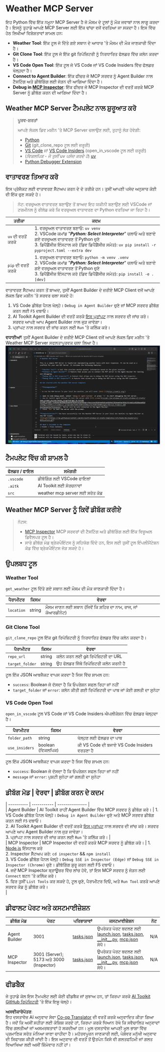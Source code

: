 <!--
CO_OP_TRANSLATOR_METADATA:
{
  "original_hash": "a3f252a62f059360855de5331a575898",
  "translation_date": "2025-07-14T08:55:41+00:00",
  "source_file": "10-StreamliningAIWorkflowsBuildingAnMCPServerWithAIToolkit/lab4/code/github_mcp_server/README.md",
  "language_code": "pa"
}
-->
# Weather MCP Server

ਇਹ Python ਵਿੱਚ ਇੱਕ ਨਮੂਨਾ MCP Server ਹੈ ਜੋ ਮੌਸਮ ਦੇ ਟੂਲਾਂ ਨੂੰ ਮੌਕ ਜਵਾਬਾਂ ਨਾਲ ਲਾਗੂ ਕਰਦਾ ਹੈ। ਇਸਨੂੰ ਤੁਹਾਡੇ ਆਪਣੇ MCP Server ਲਈ ਇੱਕ ਢਾਂਚਾ ਵਜੋਂ ਵਰਤਿਆ ਜਾ ਸਕਦਾ ਹੈ। ਇਸ ਵਿੱਚ ਹੇਠ ਲਿਖੀਆਂ ਵਿਸ਼ੇਸ਼ਤਾਵਾਂ ਸ਼ਾਮਲ ਹਨ:

- **Weather Tool**: ਇੱਕ ਟੂਲ ਜੋ ਦਿੱਤੇ ਗਏ ਸਥਾਨ ਦੇ ਆਧਾਰ 'ਤੇ ਮੌਸਮ ਦੀ ਮੌਕ ਜਾਣਕਾਰੀ ਦਿੰਦਾ ਹੈ।
- **Git Clone Tool**: ਇੱਕ ਟੂਲ ਜੋ ਇੱਕ git ਰਿਪੋਜ਼ਿਟਰੀ ਨੂੰ ਨਿਰਧਾਰਿਤ ਫੋਲਡਰ ਵਿੱਚ ਕਲੋਨ ਕਰਦਾ ਹੈ।
- **VS Code Open Tool**: ਇੱਕ ਟੂਲ ਜੋ VS Code ਜਾਂ VS Code Insiders ਵਿੱਚ ਫੋਲਡਰ ਖੋਲ੍ਹਦਾ ਹੈ।
- **Connect to Agent Builder**: ਇੱਕ ਫੀਚਰ ਜੋ MCP ਸਰਵਰ ਨੂੰ Agent Builder ਨਾਲ ਟੈਸਟਿੰਗ ਅਤੇ ਡੀਬੱਗਿੰਗ ਲਈ ਜੋੜਨ ਦੀ ਆਗਿਆ ਦਿੰਦਾ ਹੈ।
- **Debug in [MCP Inspector](https://github.com/modelcontextprotocol/inspector)**: ਇੱਕ ਫੀਚਰ ਜੋ MCP Inspector ਦੀ ਵਰਤੋਂ ਕਰਕੇ MCP Server ਨੂੰ ਡੀਬੱਗ ਕਰਨ ਦੀ ਆਗਿਆ ਦਿੰਦਾ ਹੈ।

## Weather MCP Server ਟੈਮਪਲੇਟ ਨਾਲ ਸ਼ੁਰੂਆਤ ਕਰੋ

> **ਪੂਰਵ-ਸ਼ਰਤਾਂ**
>
> ਆਪਣੇ ਲੋਕਲ ਡਿਵ ਮਸ਼ੀਨ 'ਤੇ MCP Server ਚਲਾਉਣ ਲਈ, ਤੁਹਾਨੂੰ ਲੋੜ ਹੋਵੇਗੀ:
>
> - [Python](https://www.python.org/)
> - [Git](https://git-scm.com/) (git_clone_repo ਟੂਲ ਲਈ ਜ਼ਰੂਰੀ)
> - [VS Code](https://code.visualstudio.com/) ਜਾਂ [VS Code Insiders](https://code.visualstudio.com/insiders/) (open_in_vscode ਟੂਲ ਲਈ ਜ਼ਰੂਰੀ)
> - (*ਵਿਕਲਪਿਕ - ਜੇ ਤੁਸੀਂ uv ਪਸੰਦ ਕਰਦੇ ਹੋ*) [uv](https://github.com/astral-sh/uv)
> - [Python Debugger Extension](https://marketplace.visualstudio.com/items?itemName=ms-python.debugpy)

## ਵਾਤਾਵਰਣ ਤਿਆਰ ਕਰੋ

ਇਸ ਪ੍ਰੋਜੈਕਟ ਲਈ ਵਾਤਾਵਰਣ ਸੈੱਟਅਪ ਕਰਨ ਦੇ ਦੋ ਤਰੀਕੇ ਹਨ। ਤੁਸੀਂ ਆਪਣੀ ਪਸੰਦ ਅਨੁਸਾਰ ਕੋਈ ਵੀ ਇੱਕ ਚੁਣ ਸਕਦੇ ਹੋ।

> ਨੋਟ: ਵਰਚੁਅਲ ਵਾਤਾਵਰਣ ਬਣਾਉਣ ਤੋਂ ਬਾਅਦ ਇਹ ਯਕੀਨੀ ਬਣਾਉਣ ਲਈ VSCode ਜਾਂ ਟਰਮੀਨਲ ਨੂੰ ਰੀਲੋਡ ਕਰੋ ਕਿ ਵਰਚੁਅਲ ਵਾਤਾਵਰਣ ਦਾ Python ਵਰਤਿਆ ਜਾ ਰਿਹਾ ਹੈ।

| ਤਰੀਕਾ | ਕਦਮ |
| -------- | ----- |
| `uv` ਦੀ ਵਰਤੋਂ ਕਰਕੇ | 1. ਵਰਚੁਅਲ ਵਾਤਾਵਰਣ ਬਣਾਓ: `uv venv` <br>2. VSCode ਕਮਾਂਡ "***Python: Select Interpreter***" ਚਲਾਓ ਅਤੇ ਬਣਾਏ ਗਏ ਵਰਚੁਅਲ ਵਾਤਾਵਰਣ ਤੋਂ Python ਚੁਣੋ <br>3. ਡਿਪੈਂਡੈਂਸੀਜ਼ ਇੰਸਟਾਲ ਕਰੋ (ਡਿਵ ਡਿਪੈਂਡੈਂਸੀਜ਼ ਸਮੇਤ): `uv pip install -r pyproject.toml --extra dev` |
| `pip` ਦੀ ਵਰਤੋਂ ਕਰਕੇ | 1. ਵਰਚੁਅਲ ਵਾਤਾਵਰਣ ਬਣਾਓ: `python -m venv .venv` <br>2. VSCode ਕਮਾਂਡ "***Python: Select Interpreter***" ਚਲਾਓ ਅਤੇ ਬਣਾਏ ਗਏ ਵਰਚੁਅਲ ਵਾਤਾਵਰਣ ਤੋਂ Python ਚੁਣੋ<br>3. ਡਿਪੈਂਡੈਂਸੀਜ਼ ਇੰਸਟਾਲ ਕਰੋ (ਡਿਵ ਡਿਪੈਂਡੈਂਸੀਜ਼ ਸਮੇਤ): `pip install -e .[dev]` |

ਵਾਤਾਵਰਣ ਸੈੱਟਅਪ ਕਰਨ ਤੋਂ ਬਾਅਦ, ਤੁਸੀਂ Agent Builder ਦੇ ਜ਼ਰੀਏ MCP Client ਵਜੋਂ ਆਪਣੇ ਲੋਕਲ ਡਿਵ ਮਸ਼ੀਨ 'ਤੇ ਸਰਵਰ ਚਲਾ ਸਕਦੇ ਹੋ:
1. VS Code ਡੀਬੱਗ ਪੈਨਲ ਖੋਲ੍ਹੋ। `Debug in Agent Builder` ਚੁਣੋ ਜਾਂ MCP ਸਰਵਰ ਡੀਬੱਗ ਕਰਨ ਲਈ `F5` ਦਬਾਓ।
2. AI Toolkit Agent Builder ਦੀ ਵਰਤੋਂ ਕਰਕੇ [ਇਸ ਪ੍ਰਾਂਪਟ](../../../../../../../../../../open_prompt_builder) ਨਾਲ ਸਰਵਰ ਦੀ ਜਾਂਚ ਕਰੋ। ਸਰਵਰ ਆਪਣੇ ਆਪ Agent Builder ਨਾਲ ਜੁੜ ਜਾਵੇਗਾ।
3. ਪ੍ਰਾਂਪਟ ਨਾਲ ਸਰਵਰ ਦੀ ਜਾਂਚ ਕਰਨ ਲਈ `Run` 'ਤੇ ਕਲਿੱਕ ਕਰੋ।

**ਵਧਾਈਆਂ**! ਤੁਸੀਂ Agent Builder ਦੇ ਜ਼ਰੀਏ MCP Client ਵਜੋਂ ਆਪਣੇ ਲੋਕਲ ਡਿਵ ਮਸ਼ੀਨ 'ਤੇ Weather MCP Server ਸਫਲਤਾਪੂਰਵਕ ਚਲਾ ਲਿਆ ਹੈ।  
![DebugMCP](https://raw.githubusercontent.com/microsoft/windows-ai-studio-templates/refs/heads/dev/mcpServers/mcp_debug.gif)

## ਟੈਮਪਲੇਟ ਵਿੱਚ ਕੀ ਸ਼ਾਮਲ ਹੈ

| ਫੋਲਡਰ / ਫਾਇਲ | ਸਮੱਗਰੀ                                     |
| ------------ | -------------------------------------------- |
| `.vscode`    | ਡੀਬੱਗਿੰਗ ਲਈ VSCode ਫਾਇਲਾਂ                   |
| `.aitk`      | AI Toolkit ਲਈ ਸੰਰਚਨਾਵਾਂ                     |
| `src`        | weather mcp server ਲਈ ਸਰੋਤ ਕੋਡ               |

## Weather MCP Server ਨੂੰ ਕਿਵੇਂ ਡੀਬੱਗ ਕਰੀਏ

> ਨੋਟਸ:
> - [MCP Inspector](https://github.com/modelcontextprotocol/inspector) MCP ਸਰਵਰਾਂ ਦੀ ਟੈਸਟਿੰਗ ਅਤੇ ਡੀਬੱਗਿੰਗ ਲਈ ਇੱਕ ਵਿਜ਼ੂਅਲ ਡਿਵੈਲਪਰ ਟੂਲ ਹੈ।
> - ਸਾਰੇ ਡੀਬੱਗ ਮੋਡ ਬ੍ਰੇਕਪੌਇੰਟਸ ਨੂੰ ਸਹਿਯੋਗ ਦਿੰਦੇ ਹਨ, ਇਸ ਲਈ ਤੁਸੀਂ ਟੂਲ ਇੰਪਲੀਮੈਂਟੇਸ਼ਨ ਕੋਡ ਵਿੱਚ ਬ੍ਰੇਕਪੌਇੰਟਸ ਜੋੜ ਸਕਦੇ ਹੋ।

## ਉਪਲਬਧ ਟੂਲ

### Weather Tool  
`get_weather` ਟੂਲ ਦਿੱਤੇ ਗਏ ਸਥਾਨ ਲਈ ਮੌਸਮ ਦੀ ਮੌਕ ਜਾਣਕਾਰੀ ਦਿੰਦਾ ਹੈ।

| ਪੈਰਾਮੀਟਰ | ਕਿਸਮ | ਵੇਰਵਾ |
| --------- | ---- | ----------- |
| `location` | string | ਮੌਸਮ ਜਾਣਨ ਲਈ ਸਥਾਨ (ਜਿਵੇਂ ਕਿ ਸ਼ਹਿਰ ਦਾ ਨਾਮ, ਰਾਜ, ਜਾਂ ਕੋਆਰਡੀਨੇਟ) |

### Git Clone Tool  
`git_clone_repo` ਟੂਲ ਇੱਕ git ਰਿਪੋਜ਼ਿਟਰੀ ਨੂੰ ਨਿਰਧਾਰਿਤ ਫੋਲਡਰ ਵਿੱਚ ਕਲੋਨ ਕਰਦਾ ਹੈ।

| ਪੈਰਾਮੀਟਰ | ਕਿਸਮ | ਵੇਰਵਾ |
| --------- | ---- | ----------- |
| `repo_url` | string | ਕਲੋਨ ਕਰਨ ਲਈ git ਰਿਪੋਜ਼ਿਟਰੀ ਦਾ URL |
| `target_folder` | string | ਉਹ ਫੋਲਡਰ ਜਿੱਥੇ ਰਿਪੋਜ਼ਿਟਰੀ ਕਲੋਨ ਕਰਨੀ ਹੈ |

ਟੂਲ ਇੱਕ JSON ਆਬਜੈਕਟ ਵਾਪਸ ਕਰਦਾ ਹੈ ਜਿਸ ਵਿੱਚ ਸ਼ਾਮਲ ਹਨ:  
- `success`: Boolean ਜੋ ਦੱਸਦਾ ਹੈ ਕਿ ਓਪਰੇਸ਼ਨ ਸਫਲ ਰਿਹਾ ਜਾਂ ਨਹੀਂ  
- `target_folder` ਜਾਂ `error`: ਕਲੋਨ ਕੀਤੀ ਗਈ ਰਿਪੋਜ਼ਿਟਰੀ ਦਾ ਪਾਥ ਜਾਂ ਕੋਈ ਗਲਤੀ ਦਾ ਸੁਨੇਹਾ  

### VS Code Open Tool  
`open_in_vscode` ਟੂਲ VS Code ਜਾਂ VS Code Insiders ਐਪਲੀਕੇਸ਼ਨ ਵਿੱਚ ਫੋਲਡਰ ਖੋਲ੍ਹਦਾ ਹੈ।

| ਪੈਰਾਮੀਟਰ | ਕਿਸਮ | ਵੇਰਵਾ |
| --------- | ---- | ----------- |
| `folder_path` | string | ਖੋਲ੍ਹਣ ਲਈ ਫੋਲਡਰ ਦਾ ਪਾਥ |
| `use_insiders` | boolean (ਵਿਕਲਪਿਕ) | ਕੀ VS Code ਦੀ ਬਜਾਏ VS Code Insiders ਵਰਤਣਾ ਹੈ |

ਟੂਲ ਇੱਕ JSON ਆਬਜੈਕਟ ਵਾਪਸ ਕਰਦਾ ਹੈ ਜਿਸ ਵਿੱਚ ਸ਼ਾਮਲ ਹਨ:  
- `success`: Boolean ਜੋ ਦੱਸਦਾ ਹੈ ਕਿ ਓਪਰੇਸ਼ਨ ਸਫਲ ਰਿਹਾ ਜਾਂ ਨਹੀਂ  
- `message` ਜਾਂ `error`: ਪੁਸ਼ਟੀ ਸੁਨੇਹਾ ਜਾਂ ਗਲਤੀ ਦਾ ਸੁਨੇਹਾ  

## ਡੀਬੱਗ ਮੋਡ | ਵੇਰਵਾ | ਡੀਬੱਗ ਕਰਨ ਦੇ ਕਦਮ  
| ---------- | ----------- | --------------- |  
| Agent Builder | AI Toolkit ਰਾਹੀਂ Agent Builder ਵਿੱਚ MCP ਸਰਵਰ ਨੂੰ ਡੀਬੱਗ ਕਰੋ। | 1. VS Code ਡੀਬੱਗ ਪੈਨਲ ਖੋਲ੍ਹੋ। `Debug in Agent Builder` ਚੁਣੋ ਅਤੇ MCP ਸਰਵਰ ਡੀਬੱਗ ਕਰਨ ਲਈ `F5` ਦਬਾਓ।<br>2. AI Toolkit Agent Builder ਦੀ ਵਰਤੋਂ ਕਰਕੇ [ਇਸ ਪ੍ਰਾਂਪਟ](../../../../../../../../../../open_prompt_builder) ਨਾਲ ਸਰਵਰ ਦੀ ਜਾਂਚ ਕਰੋ। ਸਰਵਰ ਆਪਣੇ ਆਪ Agent Builder ਨਾਲ ਜੁੜ ਜਾਵੇਗਾ।<br>3. ਪ੍ਰਾਂਪਟ ਨਾਲ ਸਰਵਰ ਦੀ ਜਾਂਚ ਕਰਨ ਲਈ `Run` 'ਤੇ ਕਲਿੱਕ ਕਰੋ। |  
| MCP Inspector | MCP Inspector ਦੀ ਵਰਤੋਂ ਕਰਕੇ MCP ਸਰਵਰ ਨੂੰ ਡੀਬੱਗ ਕਰੋ। | 1. [Node.js](https://nodejs.org/) ਇੰਸਟਾਲ ਕਰੋ<br>2. Inspector ਸੈੱਟਅਪ ਕਰੋ: `cd inspector` && `npm install` <br>3. VS Code ਡੀਬੱਗ ਪੈਨਲ ਖੋਲ੍ਹੋ। `Debug SSE in Inspector (Edge)` ਜਾਂ `Debug SSE in Inspector (Chrome)` ਚੁਣੋ। ਡੀਬੱਗਿੰਗ ਸ਼ੁਰੂ ਕਰਨ ਲਈ F5 ਦਬਾਓ।<br>4. ਜਦੋਂ MCP Inspector ਬ੍ਰਾਊਜ਼ਰ ਵਿੱਚ ਲਾਂਚ ਹੋਵੇ, ਤਾਂ ਇਸ MCP ਸਰਵਰ ਨੂੰ ਜੋੜਨ ਲਈ `Connect` ਬਟਨ 'ਤੇ ਕਲਿੱਕ ਕਰੋ।<br>5. ਫਿਰ ਤੁਸੀਂ `List Tools` ਕਰ ਸਕਦੇ ਹੋ, ਟੂਲ ਚੁਣੋ, ਪੈਰਾਮੀਟਰ ਦਿਓ, ਅਤੇ `Run Tool` ਕਰਕੇ ਆਪਣੇ ਸਰਵਰ ਕੋਡ ਨੂੰ ਡੀਬੱਗ ਕਰੋ।<br> |

## ਡੀਫਾਲਟ ਪੋਰਟ ਅਤੇ ਕਸਟਮਾਈਜ਼ੇਸ਼ਨ

| ਡੀਬੱਗ ਮੋਡ | ਪੋਰਟ | ਪਰਿਭਾਸ਼ਾਵਾਂ | ਕਸਟਮਾਈਜ਼ੇਸ਼ਨ | ਨੋਟ |
| ---------- | ----- | ------------ | -------------- |-------------- |
| Agent Builder | 3001 | [tasks.json](../../../../../../10-StreamliningAIWorkflowsBuildingAnMCPServerWithAIToolkit/lab4/code/github_mcp_server/.vscode/tasks.json) | ਉਪਰੋਕਤ ਪੋਰਟ ਬਦਲਣ ਲਈ [launch.json](../../../../../../10-StreamliningAIWorkflowsBuildingAnMCPServerWithAIToolkit/lab4/code/github_mcp_server/.vscode/launch.json), [tasks.json](../../../../../../10-StreamliningAIWorkflowsBuildingAnMCPServerWithAIToolkit/lab4/code/github_mcp_server/.vscode/tasks.json), [\_\_init\_\_.py](../../../../../../10-StreamliningAIWorkflowsBuildingAnMCPServerWithAIToolkit/lab4/code/github_mcp_server/src/__init__.py), [mcp.json](../../../../../../10-StreamliningAIWorkflowsBuildingAnMCPServerWithAIToolkit/lab4/code/github_mcp_server/.aitk/mcp.json) ਸੋਧੋ। | N/A |
| MCP Inspector | 3001 (Server); 5173 ਅਤੇ 3000 (Inspector) | [tasks.json](../../../../../../10-StreamliningAIWorkflowsBuildingAnMCPServerWithAIToolkit/lab4/code/github_mcp_server/.vscode/tasks.json) | ਉਪਰੋਕਤ ਪੋਰਟ ਬਦਲਣ ਲਈ [launch.json](../../../../../../10-StreamliningAIWorkflowsBuildingAnMCPServerWithAIToolkit/lab4/code/github_mcp_server/.vscode/launch.json), [tasks.json](../../../../../../10-StreamliningAIWorkflowsBuildingAnMCPServerWithAIToolkit/lab4/code/github_mcp_server/.vscode/tasks.json), [\_\_init\_\_.py](../../../../../../10-StreamliningAIWorkflowsBuildingAnMCPServerWithAIToolkit/lab4/code/github_mcp_server/src/__init__.py), [mcp.json](../../../../../../10-StreamliningAIWorkflowsBuildingAnMCPServerWithAIToolkit/lab4/code/github_mcp_server/.aitk/mcp.json) ਸੋਧੋ। | N/A |

## ਫੀਡਬੈਕ

ਜੇ ਤੁਹਾਡੇ ਕੋਲ ਇਸ ਟੈਮਪਲੇਟ ਲਈ ਕੋਈ ਫੀਡਬੈਕ ਜਾਂ ਸੁਝਾਅ ਹਨ, ਤਾਂ ਕਿਰਪਾ ਕਰਕੇ [AI Toolkit GitHub ਰਿਪੋਜ਼ਿਟਰੀ](https://github.com/microsoft/vscode-ai-toolkit/issues) 'ਤੇ ਇੱਕ ਇਸ਼ੂ ਖੋਲ੍ਹੋ।

**ਅਸਵੀਕਾਰੋਪੱਤਰ**:  
ਇਹ ਦਸਤਾਵੇਜ਼ AI ਅਨੁਵਾਦ ਸੇਵਾ [Co-op Translator](https://github.com/Azure/co-op-translator) ਦੀ ਵਰਤੋਂ ਕਰਕੇ ਅਨੁਵਾਦਿਤ ਕੀਤਾ ਗਿਆ ਹੈ। ਜਦੋਂ ਕਿ ਅਸੀਂ ਸਹੀਤਾ ਲਈ ਕੋਸ਼ਿਸ਼ ਕਰਦੇ ਹਾਂ, ਕਿਰਪਾ ਕਰਕੇ ਧਿਆਨ ਰੱਖੋ ਕਿ ਸਵੈਚਾਲਿਤ ਅਨੁਵਾਦਾਂ ਵਿੱਚ ਗਲਤੀਆਂ ਜਾਂ ਅਸਮਰਥਤਾਵਾਂ ਹੋ ਸਕਦੀਆਂ ਹਨ। ਮੂਲ ਦਸਤਾਵੇਜ਼ ਆਪਣੀ ਮੂਲ ਭਾਸ਼ਾ ਵਿੱਚ ਪ੍ਰਮਾਣਿਕ ਸਰੋਤ ਮੰਨਿਆ ਜਾਣਾ ਚਾਹੀਦਾ ਹੈ। ਮਹੱਤਵਪੂਰਨ ਜਾਣਕਾਰੀ ਲਈ, ਪੇਸ਼ੇਵਰ ਮਨੁੱਖੀ ਅਨੁਵਾਦ ਦੀ ਸਿਫਾਰਸ਼ ਕੀਤੀ ਜਾਂਦੀ ਹੈ। ਇਸ ਅਨੁਵਾਦ ਦੀ ਵਰਤੋਂ ਤੋਂ ਉਤਪੰਨ ਕਿਸੇ ਵੀ ਗਲਤਫਹਿਮੀ ਜਾਂ ਗਲਤ ਵਿਆਖਿਆ ਲਈ ਅਸੀਂ ਜ਼ਿੰਮੇਵਾਰ ਨਹੀਂ ਹਾਂ।